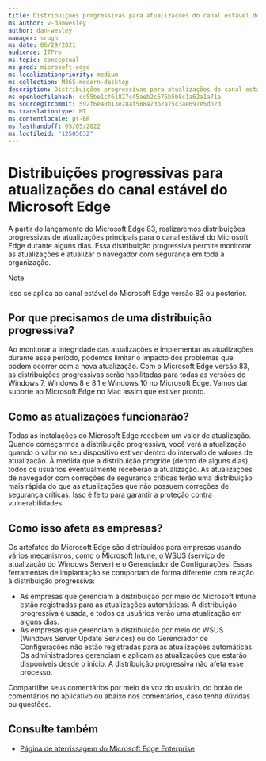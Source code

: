 ```yaml
---
title: Distribuições progressivas para atualizações do canal estável do Microsoft Edge
ms.author: v-danwesley
author: dan-wesley
manager: srugh
ms.date: 06/29/2021
audience: ITPro
ms.topic: conceptual
ms.prod: microsoft-edge
ms.localizationpriority: medium
ms.collection: M365-modern-desktop
description: Distribuições progressivas para atualizações do canal estável do Microsoft Edge
ms.openlocfilehash: cc55be1cf61827c45aeb2c676b5b8c1a62a1a71e
ms.sourcegitcommit: 592f6e40b13e28af588473b2a75c3ae697e5db2d
ms.translationtype: MT
ms.contentlocale: pt-BR
ms.lasthandoff: 05/05/2022
ms.locfileid: "12505632"
---
```

# <a name="progressive-rollouts-for-microsoft-edge-stable-channel-updates"></a>Distribuições progressivas para atualizações do canal estável do Microsoft Edge

A partir do lançamento do Microsoft Edge 83, realizaremos distribuições progressivas de atualizações principais para o canal estável do Microsoft Edge durante alguns dias. Essa distribuição progressiva permite monitorar as atualizações e atualizar o navegador com segurança em toda a organização.

> [!NOTE]
> Isso se aplica ao canal estável do Microsoft Edge versão 83 ou posterior.

## <a name="why-do-we-need-progressive-rollout"></a>Por que precisamos de uma distribuição progressiva?

Ao monitorar a integridade das atualizações e implementar as atualizações durante esse período, podemos limitar o impacto dos problemas que podem ocorrer com a nova atualização. Com o Microsoft Edge versão 83, as distribuições progressivas serão habilitadas para todas as versões do Windows 7, Windows 8 e 8.1 e Windows 10 no Microsoft Edge. Vamos dar suporte ao Microsoft Edge no Mac assim que estiver pronto.

## <a name="how-will-the-updates-work"></a>Como as atualizações funcionarão?

Todas as instalações do Microsoft Edge recebem um valor de atualização. Quando começarmos a distribuição progressiva, você verá a atualização quando o valor no seu dispositivo estiver dentro do intervalo de valores de atualização. À medida que a distribuição progride (dentro de alguns dias), todos os usuários eventualmente receberão a atualização. As atualizações de navegador com correções de segurança críticas terão uma distribuição mais rápida do que as atualizações que não possuem correções de segurança críticas. Isso é feito para garantir a proteção contra vulnerabilidades.

## <a name="how-does-this-affect-enterprises"></a>Como isso afeta as empresas?

Os artefatos do Microsoft Edge são distribuídos para empresas usando vários mecanismos, como o Microsoft Intune, o WSUS (serviço de atualização do Windows Server) e o Gerenciador de Configurações. Essas ferramentas de implantação se comportam de forma diferente com relação à distribuição progressiva:

- As empresas que gerenciam a distribuição por meio do Microsoft Intune estão registradas para as atualizações automáticas. A distribuição progressiva é usada, e todos os usuários verão uma atualização em alguns dias.
- As empresas que gerenciam a distribuição por meio do WSUS (Windows Server Update Services) ou do Gerenciador de Configurações não estão registradas para as atualizações automáticas. Os administradores gerenciam e aplicam as atualizações que estarão disponíveis desde o início. A distribuição progressiva não afeta esse processo.

Compartilhe seus comentários por meio da voz do usuário, do botão de comentários no aplicativo ou abaixo nos comentários, caso tenha dúvidas ou questões.

## <a name="see-also"></a>Consulte também

- [Página de aterrissagem do Microsoft Edge Enterprise](https://aka.ms/EdgeEnterprise)
